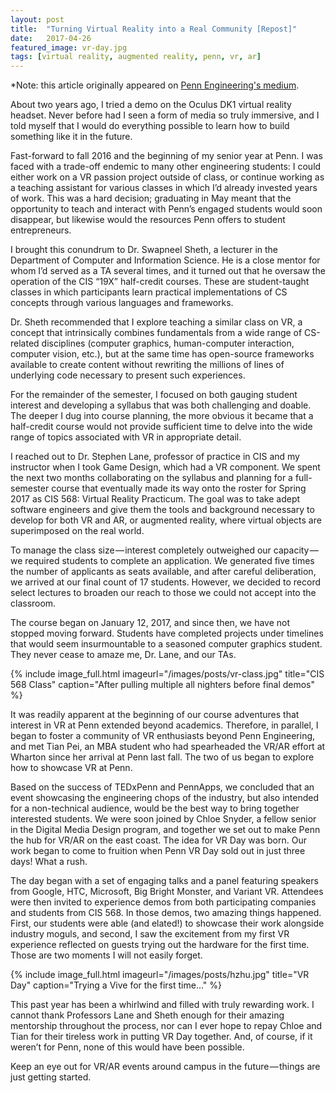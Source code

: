 ```yaml
---
layout: post
title:  "Turning Virtual Reality into a Real Community [Repost]"
date:   2017-04-26
featured_image: vr-day.jpg
tags: [virtual reality, augmented reality, penn, vr, ar]
---
```


*Note: this article originally appeared on [Penn Engineering's medium](https://medium.com/penn-engineering/sacha-best-turning-virtual-reality-in-a-real-community-289b30f8615d).

About two years ago, I tried a demo on the Oculus DK1 virtual reality headset. Never before had I seen a form of media so truly immersive, and I told myself that I would do everything possible to learn how to build something like it in the future.

Fast-forward to fall 2016 and the beginning of my senior year at Penn. I was faced with a trade-off endemic to many other engineering students: I could either work on a VR passion project outside of class, or continue working as a teaching assistant for various classes in which I’d already invested years of work. This was a hard decision; graduating in May meant that the opportunity to teach and interact with Penn’s engaged students would soon disappear, but likewise would the resources Penn offers to student entrepreneurs.

<!--more-->

I brought this conundrum to Dr. Swapneel Sheth, a lecturer in the Department of Computer and Information Science. He is a close mentor for whom I’d served as a TA several times, and it turned out that he oversaw the operation of the CIS “19X” half-credit courses. These are student-taught classes in which participants learn practical implementations of CS concepts through various languages and frameworks.

Dr. Sheth recommended that I explore teaching a similar class on VR, a concept that intrinsically combines fundamentals from a wide range of CS-related disciplines (computer graphics, human-computer interaction, computer vision, etc.), but at the same time has open-source frameworks available to create content without rewriting the millions of lines of underlying code necessary to present such experiences.

For the remainder of the semester, I focused on both gauging student interest and developing a syllabus that was both challenging and doable. The deeper I dug into course planning, the more obvious it became that a half-credit course would not provide sufficient time to delve into the wide range of topics associated with VR in appropriate detail.

I reached out to Dr. Stephen Lane, professor of practice in CIS and my instructor when I took Game Design, which had a VR component. We spent the next two months collaborating on the syllabus and planning for a full-semester course that eventually made its way onto the roster for Spring 2017 as CIS 568: Virtual Reality Practicum. The goal was to take adept software engineers and give them the tools and background necessary to develop for both VR and AR, or augmented reality, where virtual objects are superimposed on the real world.

To manage the class size — interest completely outweighed our capacity — we required students to complete an application. We generated five times the number of applicants as seats available, and after careful deliberation, we arrived at our final count of 17 students. However, we decided to record select lectures to broaden our reach to those we could not accept into the classroom.

The course began on January 12, 2017, and since then, we have not stopped moving forward. Students have completed projects under timelines that would seem insurmountable to a seasoned computer graphics student. They never cease to amaze me, Dr. Lane, and our TAs.

{% include image_full.html imageurl="/images/posts/vr-class.jpg" title="CIS 568 Class" caption="After pulling multiple all nighters before final demos" %}

It was readily apparent at the beginning of our course adventures that interest in VR at Penn extended beyond academics. Therefore, in parallel, I began to foster a community of VR enthusiasts beyond Penn Engineering, and met Tian Pei, an MBA student who had spearheaded the VR/AR effort at Wharton since her arrival at Penn last fall. The two of us began to explore how to showcase VR at Penn.

Based on the success of TEDxPenn and PennApps, we concluded that an event showcasing the engineering chops of the industry, but also intended for a non-technical audience, would be the best way to bring together interested students. We were soon joined by Chloe Snyder, a fellow senior in the Digital Media Design program, and together we set out to make Penn the hub for VR/AR on the east coast. The idea for VR Day was born.
Our work began to come to fruition when Penn VR Day sold out in just three days! What a rush.

The day began with a set of engaging talks and a panel featuring speakers from Google, HTC, Microsoft, Big Bright Monster, and Variant VR. Attendees were then invited to experience demos from both participating companies and students from CIS 568. In those demos, two amazing things happened. First, our students were able (and elated!) to showcase their work alongside industry moguls, and second, I saw the excitement from my first VR experience reflected on guests trying out the hardware for the first time. Those are two moments I will not easily forget.

{% include image_full.html imageurl="/images/posts/hzhu.jpg" title="VR Day" caption="Trying a Vive for the first time..." %}

This past year has been a whirlwind and filled with truly rewarding work. I cannot thank Professors Lane and Sheth enough for their amazing mentorship throughout the process, nor can I ever hope to repay Chloe and Tian for their tireless work in putting VR Day together. And, of course, if it weren’t for Penn, none of this would have been possible.

Keep an eye out for VR/AR events around campus in the future — things are just getting started.